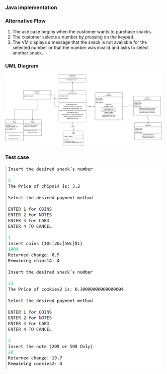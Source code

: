  
### Java implementation

### Alternative Flow
1. The use case begins when the customer wants to purchase snacks.
2. The customer selects a number by pressing on the keypad.
3. The VM displays a message that the snack is not available for the selected number or that the number was invalid and
asks to select another snack.

 
### UML Diagram
![My Image](imgs/uml.png)
### Test case
![My Image](imgs/test.png )


